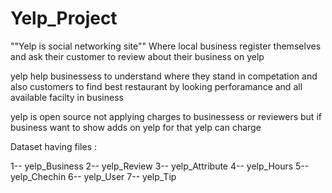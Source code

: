 # Yelp_Project
""Yelp is social networking site""
Where local business register themselves and ask their customer to review about their business on yelp 

yelp help businessess to understand where they stand in competation
and also customers to find best restaurant by looking perforamance and all available facilty in business


yelp is open source not applying charges to businessess or reviewers 
but if business want to show adds on yelp for that yelp can charge 

Dataset having files :

1--  yelp_Business
2--  yelp_Review
3--  yelp_Attribute
4--  yelp_Hours
5--  yelp_Chechin
6--  yelp_User
7--  yelp_Tip
